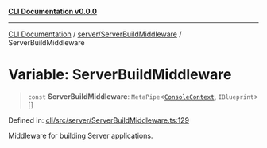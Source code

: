 [**CLI Documentation v0.0.0**](../../../README.md)

***

[CLI Documentation](../../../modules.md) / [server/ServerBuildMiddleware](../README.md) / ServerBuildMiddleware

# Variable: ServerBuildMiddleware

> `const` **ServerBuildMiddleware**: `MetaPipe`\<[`ConsoleContext`](../../../declarations/interfaces/ConsoleContext.md), `IBlueprint`\>[]

Defined in: [cli/src/server/ServerBuildMiddleware.ts:129](https://github.com/stonemjs/cli/blob/9e518a2b8256b5ebc9e0e69a80ac84eb1fb59bf9/src/server/ServerBuildMiddleware.ts#L129)

Middleware for building Server applications.
